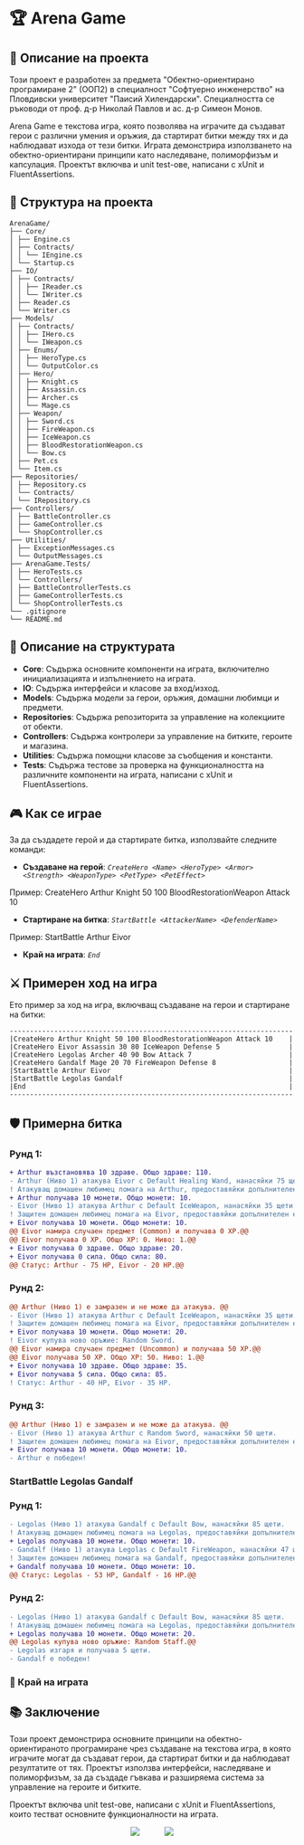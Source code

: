 # 🏆 Arena Game

## 📝 Описание на проекта

Този проект е разработен за предмета "Обектно-ориентирано програмиране 2" (ООП2) в специалност "Софтуерно инженерство" на Пловдивски университет "Паисий Хилендарски". Специалността се ръководи от проф. д-р Николай Павлов и ас. д-р Симеон Монов.

Arena Game е текстова игра, която позволява на играчите да създават герои с различни умения и оръжия, да стартират битки между тях и да наблюдават изхода от тези битки. Играта демонстрира използването на обектно-ориентирани принципи като наследяване, полиморфизъм и капсулация. Проектът включва и unit test-ове, написани с xUnit и FluentAssertions.

## 📁 Структура на проекта
```plaintext
ArenaGame/
├── Core/
│ ├── Engine.cs
│ ├── Contracts/
│ │ └── IEngine.cs
│ └── Startup.cs
├── IO/
│ ├── Contracts/
│ │ ├── IReader.cs
│ │ └── IWriter.cs
│ ├── Reader.cs
│ └── Writer.cs
├── Models/
│ ├── Contracts/
│ │ ├── IHero.cs
│ │ └── IWeapon.cs
│ ├── Enums/
│ │ ├── HeroType.cs
│ │ └── OutputColor.cs
│ ├── Hero/
│ │ ├── Knight.cs
│ │ ├── Assassin.cs
│ │ ├── Archer.cs
│ │ └── Mage.cs
│ ├── Weapon/
│ │ ├── Sword.cs
│ │ ├── FireWeapon.cs
│ │ ├── IceWeapon.cs
│ │ ├── BloodRestorationWeapon.cs
│ │ └── Bow.cs
│ ├── Pet.cs
│ └── Item.cs
├── Repositories/
│ ├── Repository.cs
│ └── Contracts/
│ └── IRepository.cs
├── Controllers/
│ ├── BattleController.cs
│ ├── GameController.cs
│ └── ShopController.cs
├── Utilities/
│ ├── ExceptionMessages.cs
│ └── OutputMessages.cs
├── ArenaGame.Tests/
│ ├── HeroTests.cs
│ └── Controllers/
│ ├── BattleControllerTests.cs
│ ├── GameControllerTests.cs
│ └── ShopControllerTests.cs
└── .gitignore
└── README.md
```
## 📂 Описание на структурата

- **Core**: Съдържа основните компоненти на играта, включително инициализацията и изпълнението на играта.
- **IO**: Съдържа интерфейси и класове за вход/изход.
- **Models**: Съдържа модели за герои, оръжия, домашни любимци и предмети.
- **Repositories**: Съдържа репозиторита за управление на колекциите от обекти.
- **Controllers**: Съдържа контролери за управление на битките, героите и магазина.
- **Utilities**: Съдържа помощни класове за съобщения и константи.
- **Tests**: Съдържа тестове за проверка на функционалността на различните компоненти на играта, написани с xUnit и FluentAssertions.

## 🎮 Как се играе

За да създадете герой и да стартирате битка, използвайте следните команди:

- **Създаване на герой**:
*```CreateHero <Name> <HeroType> <Armor> <Strength> <WeaponType> <PetType> <PetEffect>```*

Пример:
CreateHero Arthur Knight 50 100 BloodRestorationWeapon Attack 10

- **Стартиране на битка**:
*```StartBattle <AttackerName> <DefenderName>```*

Пример:
StartBattle Arthur Eivor

- **Край на играта**:
*```End```*


## ⚔️ Примерен ход на игра

Ето пример за ход на игра, включващ създаване на герои и стартиране на битки:
```plaintext
----------------------------------------------------------------------
|CreateHero Arthur Knight 50 100 BloodRestorationWeapon Attack 10    |
|CreateHero Eivor Assassin 30 80 IceWeapon Defense 5                 |
|CreateHero Legolas Archer 40 90 Bow Attack 7                        | 
|CreateHero Gandalf Mage 20 70 FireWeapon Defense 8                  |
|StartBattle Arthur Eivor                                            |
|StartBattle Legolas Gandalf                                         |   
|End                                                                 |
----------------------------------------------------------------------
```
## 🛡️ Примерна битка

### Рунд 1:
```diff
+ Arthur възстановява 10 здраве. Общо здраве: 110.
- Arthur (Ниво 1) атакува Eivor с Default Healing Wand, нанасяйки 75 щети.
! Атакуващ домашен любимец помага на Arthur, предоставяйки допълнителен ефект.
+ Arthur получава 10 монети. Общо монети: 10.
- Eivor (Ниво 1) атакува Arthur с Default IceWeapon, нанасяйки 35 щети.
! Защитен домашен любимец помага на Eivor, предоставяйки допълнителен ефект.
+ Eivor получава 10 монети. Общо монети: 10.
@@ Eivor намира случаен предмет (Common) и получава 0 XP.@@
@@ Eivor получава 0 XP. Общо XP: 0. Ниво: 1.@@
+ Eivor получава 0 здраве. Общо здраве: 20.
+ Eivor получава 0 сила. Общо сила: 80.
@@ Статус: Arthur - 75 HP, Eivor - 20 HP.@@
```
### Рунд 2:
```diff
@@ Arthur (Ниво 1) е замразен и не може да атакува. @@
- Eivor (Ниво 1) атакува Arthur с Default IceWeapon, нанасяйки 35 щети.
! Защитен домашен любимец помага на Eivor, предоставяйки допълнителен ефект.
+ Eivor получава 10 монети. Общо монети: 20.
! Eivor купува ново оръжие: Random Sword.
@@ Eivor намира случаен предмет (Uncommon) и получава 50 XP.@@
@@ Eivor получава 50 XP. Общо XP: 50. Ниво: 1.@@
+ Eivor получава 10 здраве. Общо здраве: 35.
+ Eivor получава 5 сила. Общо сила: 85.
! Статус: Arthur - 40 HP, Eivor - 35 HP.
```

### Рунд 3:
```diff
@@ Arthur (Ниво 1) е замразен и не може да атакува. @@
- Eivor (Ниво 1) атакува Arthur с Random Sword, нанасяйки 50 щети.
! Защитен домашен любимец помага на Eivor, предоставяйки допълнителен ефект.
+ Eivor получава 10 монети. Общо монети: 10.
- Arthur е победен!
```
### StartBattle Legolas Gandalf

### Рунд 1:
```diff
- Legolas (Ниво 1) атакува Gandalf с Default Bow, нанасяйки 85 щети.
! Атакуващ домашен любимец помага на Legolas, предоставяйки допълнителен ефект.
+ Legolas получава 10 монети. Общо монети: 10.
- Gandalf (Ниво 1) атакува Legolas с Default FireWeapon, нанасяйки 47 щети.
! Защитен домашен любимец помага на Gandalf, предоставяйки допълнителен ефект.
+ Gandalf получава 10 монети. Общо монети: 10.
@@ Статус: Legolas - 53 HP, Gandalf - 16 HP.@@
```

### Рунд 2:
```diff
- Legolas (Ниво 1) атакува Gandalf с Default Bow, нанасяйки 85 щети.
! Атакуващ домашен любимец помага на Legolas, предоставяйки допълнителен ефект.
+ Legolas получава 10 монети. Общо монети: 20.
@@ Legolas купува ново оръжие: Random Staff.@@
- Legolas изгаря и получава 5 щети.
- Gandalf е победен!
```

### 🏁 Край на играта <br>

## 📚 Заключение
Този проект демонстрира основните принципи на обектно-ориентираното програмиране чрез създаване на текстова игра, в която играчите могат да създават герои, да стартират битки и да наблюдават резултатите от тях. Проектът използва интерфейси, наследяване и полиморфизъм, за да създаде гъвкава и разширяема система за управление на героите и битките.

Проектът включва unit test-ове, написани с xUnit и FluentAssertions, които тестват основните функционалности на играта.

  <p align="center">
  <img src="https://github.com/AtanasG6/Arena-Game-Project/assets/92335834/3d3d97dd-f323-4c55-9239-7abe7430416c" style="margin-right: 20px;">
  <img src="https://github.com/AtanasG6/Arena-Game-Project/assets/92335834/a861f0f7-5c4a-4f6f-af96-9e9c0cbcc9f0" style="margin-left: 20px;">
  </p>





